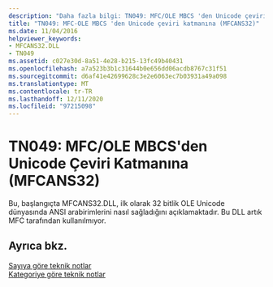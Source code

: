 ```yaml
---
description: "Daha fazla bilgi: TN049: MFC/OLE MBCS 'den Unicode çeviri katmanına (MFCANS32)"
title: "TN049: MFC-OLE MBCS 'den Unicode çeviri katmanına (MFCANS32)"
ms.date: 11/04/2016
helpviewer_keywords:
- MFCANS32.DLL
- TN049
ms.assetid: c027e30d-8a51-4e28-b215-13fc49b40431
ms.openlocfilehash: a7a523b3b1c31644b0e656dd06acdb8767c31f51
ms.sourcegitcommit: d6af41e42699628c3e2e6063ec7b03931a49a098
ms.translationtype: MT
ms.contentlocale: tr-TR
ms.lasthandoff: 12/11/2020
ms.locfileid: "97215098"
---
```

# <a name="tn049-mfcole-mbcs-to-unicode-translation-layer-mfcans32"></a>TN049: MFC/OLE MBCS'den Unicode Çeviri Katmanına (MFCANS32)

Bu, başlangıçta MFCANS32.DLL, ilk olarak 32 bitlik OLE Unicode dünyasında ANSI arabirimlerini nasıl sağladığını açıklamaktadır. Bu DLL artık MFC tarafından kullanılmıyor.

## <a name="see-also"></a>Ayrıca bkz.

[Sayıya göre teknik notlar](../mfc/technical-notes-by-number.md)<br/>
[Kategoriye göre teknik notlar](../mfc/technical-notes-by-category.md)
